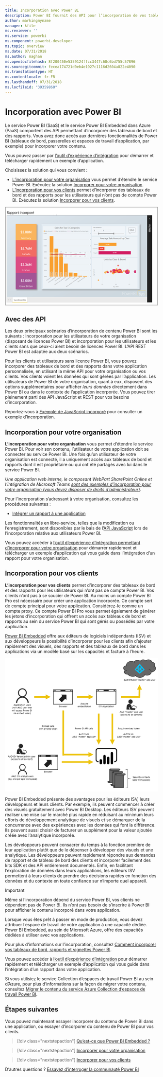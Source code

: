 ```yaml
---
title: Incorporation avec Power BI
description: Power BI fournit des API pour l’incorporation de vos tableaux de bord et rapports dans des applications.
author: markingmyname
manager: kfile
ms.reviewer: ''
ms.service: powerbi
ms.component: powerbi-developer
ms.topic: overview
ms.date: 07/31/2018
ms.author: maghan
ms.openlocfilehash: 8f200450e5359124ffcc3447c68c6bd755c57896
ms.sourcegitcommit: fecea174721d0eb4e1927c1116d2604a822e4090
ms.translationtype: HT
ms.contentlocale: fr-FR
ms.lasthandoff: 07/31/2018
ms.locfileid: "39359860"
---
```

# <a name="embedding-with-power-bi"></a>Incorporation avec Power BI
Le service Power BI (SaaS) et le service Power BI Embedded dans Azure (PaaS) comportent des API permettant d’incorporer des tableaux de bord et des rapports. Vous avez donc accès aux dernières fonctionnalités de Power BI (tableaux de bord, passerelles et espaces de travail d’application, par exemple) pour incorporer votre contenu.

Vous pouvez passer par [l’outil d’expérience d’intégration](https://aka.ms/embedsetup) pour démarrer et télécharger rapidement un exemple d’application.

Choisissez la solution qui vous convient :

* [L’incorporation pour votre organisation](embedding.md#embedding-for-your-organization) vous permet d’étendre le service Power BI. Exécutez la solution [Incorporer pour votre organisation](https://aka.ms/embedsetup/UserOwnsData).
* [L’incorporation pour vos clients](embedding.md#embedding-for-your-customers) permet d’incorporer des tableaux de bord et des rapports pour les utilisateurs qui n’ont pas de compte Power BI. Exécutez la solution [Incorporer pour vos clients](https://aka.ms/embedsetup/AppOwnsData).

![Exemple PBIE](media/what-can-you-do/what-can-you-do-02.png)

## <a name="using-apis"></a>Avec des API
Les deux principaux scénarios d’incorporation de contenu Power BI sont les suivants :  Incorporation pour les utilisateurs de votre organisation (disposant de licences Power BI) et incorporation pour les utilisateurs et les clients sans que ceux-ci aient besoin de licences Power BI. L’API REST Power BI est adaptée aux deux scénarios.

Pour les clients et utilisateurs sans licence Power BI, vous pouvez incorporer des tableaux de bord et des rapports dans votre application personnalisée, en utilisant la même API pour votre organisation ou vos clients. Vos clients voient les données qui sont gérées par l’application. Les utilisateurs de Power BI de votre organisation, quant à eux, disposent des options supplémentaires pour afficher *leurs données* directement dans Power BI ou dans le contexte de l’application incorporée. Vous pouvez tirer pleinement parti des API JavaScript et REST pour vos besoins d’incorporation.

Reportez-vous à [Exemple de JavaScript incorporé](https://microsoft.github.io/PowerBI-JavaScript/demo/) pour consulter un exemple d’incorporation.

## <a name="embedding-for-your-organization"></a>Incorporation pour votre organisation
**L’incorporation pour votre organisation** vous permet d’étendre le service Power BI. Pour voir son contenu, l’utilisateur de votre application doit se connecter au service Power BI. Une fois qu’un utilisateur de votre organisation est connecté, il a uniquement accès aux tableaux de bord et rapports dont il est propriétaire ou qui ont été partagés avec lui dans le service Power BI.

*Une application web interne, le composant WebPart SharePoint Online et l’intégration de Microsoft Teams [sont des exemples d’incorporation pour votre organisation (vous devez disposer de droits d’administrateur)](https://powerbi.microsoft.com/en-us/blog/power-bi-teams-up-with-microsoft-teams/).*

Pour l’incorporation s’adressant à votre organisation, consultez les procédures suivantes :

* [Intégrer un rapport à une application](embed-sample-for-your-organization.md)

Les fonctionnalités en libre-service, telles que la modification ou l’enregistrement, sont disponibles par le bais de l’[API JavaScript](https://github.com/Microsoft/PowerBI-JavaScript) lors de l’incorporation relative aux utilisateurs Power BI.

Vous pouvez accéder à [l’outil d’expérience d’intégration permettant d’incorporer pour votre organisation](https://aka.ms/embedsetup/UserOwnsData) pour démarrer rapidement et télécharger un exemple d’application qui vous guide dans l’intégration d’un rapport pour votre organisation.

## <a name="embedding-for-your-customers"></a>Incorporation pour vos clients

**L’incorporation pour vos clients** permet d’incorporer des tableaux de bord et des rapports pour les utilisateurs qui n’ont pas de compte Power BI. Vos clients n’ont pas à se soucier de Power BI. Au moins un compte Power BI Pro est nécessaire pour créer une application incorporée. Ce compte sert de compte principal pour votre application. Considérez-le comme un compte proxy. Ce compte Power BI Pro vous permet également de générer les jetons d’incorporation qui offrent un accès aux tableaux de bord et rapports au sein du service Power BI qui sont gérés ou possédés par votre application.

[Power BI Embedded](azure-pbie-what-is-power-bi-embedded.md) offre aux éditeurs de logiciels indépendants (ISV) et aux développeurs la possibilité d’incorporer pour les clients afin d’ajouter rapidement des visuels, des rapports et des tableaux de bord dans les applications via un modèle basé sur les capacités et facturé à l’heure.

![Flux relatif à l’incorporation de vos clients](media/embedding/powerbi-embed-flow.png)

Power BI Embedded présente des avantages pour les éditeurs ISV, leurs développeurs et leurs clients. Par exemple, ils peuvent commencer à créer des visuels gratuitement avec Power BI Desktop. Les éditeurs ISV peuvent réaliser une mise sur le marché plus rapide en réduisant au minimum leurs efforts de développement analytique de visuels et se démarquer de la concurrence avec des expériences avec les données qui font la différence. Ils peuvent aussi choisir de facturer un supplément pour la valeur ajoutée créée avec l’analytique incorporée.

Les développeurs peuvent consacrer du temps à la fonction première de leur application plutôt que de le dépenser à développer des visuels et une analytique. Les développeurs peuvent rapidement répondre aux demandes de rapport et de tableau de bord des clients et incorporer facilement des kits SDK et des API entièrement documentés. Enfin, en facilitant l’exploration de données dans leurs applications, les éditeurs ISV permettent à leurs clients de prendre des décisions rapides en fonction des données et du contexte en toute confiance sur n’importe quel appareil.

> [!IMPORTANT]
> Même si l’incorporation dépend du service Power BI, vos clients ne dépendent pas de Power BI. Ils n’ont pas besoin de s’inscrire à Power BI pour afficher le contenu incorporé dans votre application.

Lorsque vous êtes prêt à passer en mode de production, vous devez attribuer l’espace de travail de votre application à une capacité dédiée. Power BI Embedded, au sein de Microsoft Azure, offre des capacités dédiées à utiliser avec vos applications.

Pour plus d’informations sur l’incorporation, consultez [Comment incorporer vos tableaux de bord, rapports et vignettes Power BI](embed-sample-for-customers.md).

Vous pouvez accéder à [l’outil d’expérience d’intégration](https://aka.ms/embedsetup/AppOwnsData) pour démarrer rapidement et télécharger un exemple d’application qui vous guide dans l’intégration d’un rapport dans votre application.

Si vous utilisiez le service Collection d’espaces de travail Power BI au sein d’Azure, pour plus d’informations sur la façon de migrer votre contenu, consultez [Migrer le contenu du service Azure Collection d’espaces de travail Power BI](migrate-from-powerbi-embedded.md).

## <a name="next-steps"></a>Étapes suivantes
Vous pouvez maintenant essayer incorporer du contenu de Power BI dans une application, ou essayer d’incorporer du contenu de Power BI pour vos clients.

> [!div class="nextstepaction"]
> [Qu’est-ce que Power BI Embedded ?](azure-pbie-what-is-power-bi-embedded.md)

> [!div class="nextstepaction"]
> [Incorporer pour votre organisation](embed-sample-for-your-organization.md)

> [!div class="nextstepaction"]
>[Incorporer pour vos clients](embed-sample-for-customers.md)

D’autres questions ? [Essayez d’interroger la communauté Power BI](http://community.powerbi.com/)